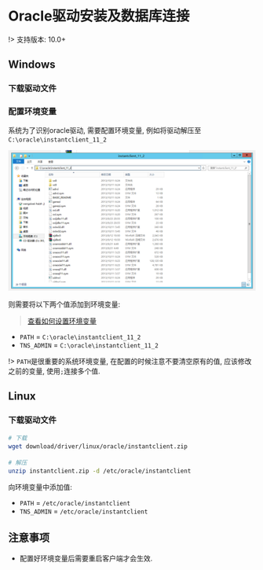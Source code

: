 # Oracle驱动安装及数据库连接

!> 支持版本: 10.0+

## Windows

### 下载驱动文件

### 配置环境变量

系统为了识别oracle驱动, 需要配置环境变量, 例如将驱动解压至`C:\oracle\instantclient_11_2`

![](img/abc3bab6a637b891f1f310a72ba4b524.png)

则需要将以下两个值添加到环境变量:

> [查看如何设置环境变量](/faq/how-to-set-env)

* `PATH` = `C:\oracle\instantclient_11_2`
* `TNS_ADMIN` = `C:\oracle\instantclient_11_2`


!> `PATH`是很重要的系统环境变量, 在配置的时候注意不要清空原有的值, 应该修改之前的变量, 使用`;`连接多个值.

## Linux

### 下载驱动文件

```bash
# 下载
wget download/driver/linux/oracle/instantclient.zip

# 解压
unzip instantclient.zip -d /etc/oracle/instantclient
```

向环境变量中添加值:

* `PATH` = `/etc/oracle/instantclient`
* `TNS_ADMIN` = `/etc/oracle/instantclient`

## 注意事项

* 配置好环境变量后需要重启客户端才会生效.
